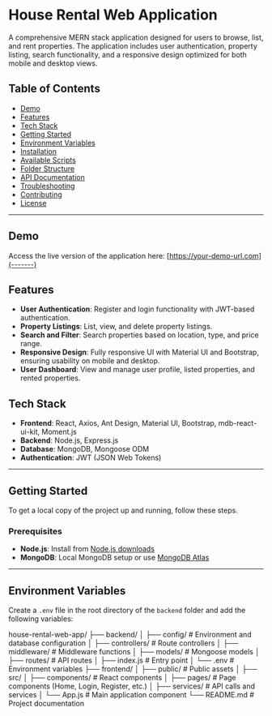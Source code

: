 # House Rental Web Application

A comprehensive MERN stack application designed for users to browse, list, and rent properties. The application includes user authentication, property listing, search functionality, and a responsive design optimized for both mobile and desktop views.

## Table of Contents
- [Demo](#demo)
- [Features](#features)
- [Tech Stack](#tech-stack)
- [Getting Started](#getting-started)
- [Environment Variables](#environment-variables)
- [Installation](#installation)
- [Available Scripts](#available-scripts)
- [Folder Structure](#folder-structure)
- [API Documentation](#api-documentation)
- [Troubleshooting](#troubleshooting)
- [Contributing](#contributing)
- [License](#license)

---

## Demo
Access the live version of the application here: [https://your-demo-url.com](-------)

## Features
- **User Authentication**: Register and login functionality with JWT-based authentication.
- **Property Listings**: List, view, and delete property listings.
- **Search and Filter**: Search properties based on location, type, and price range.
- **Responsive Design**: Fully responsive UI with Material UI and Bootstrap, ensuring usability on mobile and desktop.
- **User Dashboard**: View and manage user profile, listed properties, and rented properties.

## Tech Stack
- **Frontend**: React, Axios, Ant Design, Material UI, Bootstrap, mdb-react-ui-kit, Moment.js
- **Backend**: Node.js, Express.js
- **Database**: MongoDB, Mongoose ODM
- **Authentication**: JWT (JSON Web Tokens)

---

## Getting Started
To get a local copy of the project up and running, follow these steps.

### Prerequisites
- **Node.js**: Install from [Node.js downloads](https://nodejs.org/en/download/)
- **MongoDB**: Local MongoDB setup or use [MongoDB Atlas](https://www.mongodb.com/cloud/atlas)

---

## Environment Variables
Create a `.env` file in the root directory of the `backend` folder and add the following variables:



house-rental-web-app/
├── backend/
│   ├── config/          # Environment and database configuration
│   ├── controllers/     # Route controllers
│   ├── middleware/      # Middleware functions
│   ├── models/          # Mongoose models
│   ├── routes/          # API routes
│   ├── index.js         # Entry point
│   └── .env             # Environment variables
├── frontend/
│   ├── public/          # Public assets
│   ├── src/
│       ├── components/  # React components
│       ├── pages/       # Page components (Home, Login, Register, etc.)
│       ├── services/    # API calls and services
│       └── App.js       # Main application component
└── README.md            # Project documentation

